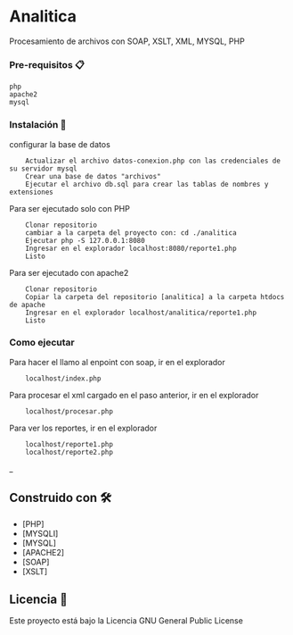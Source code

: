 # Analitica

Procesamiento de archivos con SOAP, XSLT, XML, MYSQL, PHP


### Pre-requisitos 📋


```
php
apache2
mysql
```

### Instalación 🔧

configurar la base de datos

```
    Actualizar el archivo datos-conexion.php con las credenciales de su servidor mysql
    Crear una base de datos "archivos"
    Ejecutar el archivo db.sql para crear las tablas de nombres y extensiones
```
Para ser ejecutado solo con PHP
```
    Clonar repositorio
    cambiar a la carpeta del proyecto con: cd ./analitica
    Ejecutar php -S 127.0.0.1:8080
    Ingresar en el explorador localhost:8080/reporte1.php
    Listo
```
Para ser ejecutado con apache2
```
    Clonar repositorio
    Copiar la carpeta del repositorio [analitica] a la carpeta htdocs de apache
    Ingresar en el explorador localhost/analitica/reporte1.php
    Listo
```
### Como ejecutar

Para hacer el llamo al enpoint con soap, ir en el explorador

```
    localhost/index.php    
```
Para procesar el xml cargado en el paso anterior, ir en el explorador

```
    localhost/procesar.php    
```
Para ver los reportes, ir en el explorador

```
    localhost/reporte1.php
    localhost/reporte2.php    
```
_

## Construido con 🛠️

* [PHP]
* [MYSQLI]
* [MYSQL]
* [APACHE2]
* [SOAP]
* [XSLT]

## Licencia 📄

Este proyecto está bajo la Licencia GNU General Public License